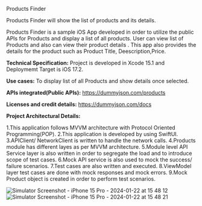 Products Finder

Products Finder will show the list of products and its details.

Products Finder is a sample iOS App developed in order to utilize the public APIs for Products and display a list of all products. User can view list of Products and also can view their product details . This app also provides the details for the product such as Product Title, Deescription,Price.

**Technical Specification:**
Project is developed in Xcode 15.1 and Deploymemt Target is iOS 17.2.

**Use cases:**
To display list of all Products and show details once selected.

**APIs integrated(Public APIs):**
https://dummyjson.com/products

**Licenses and credit details:**
https://dummyjson.com/docs

**Project Architectural Details:**

1.This application follows MVVM architecture with Protocol Oriented Programming(POP).
2.This application is developed by using SwiftUI.
3.APIClient/ NetworkClient is written to handle the network calls.
4.Products module has different layes as per MVVM architecture.
5.Module level API Service layer is also written in order to segregate the load and to introduce scope of test cases.
6.Mock API service is also used to mock the success/ failure scenarios.
7.Test cases are also written and executed.
8.ViewModel layer test cases are done with mock responses and mock errors.
9.Mock Product object is created in order to perform test scenarios.

![Simulator Screenshot - iPhone 15 Pro - 2024-01-22 at 15 48 12](https://github.com/SakshiJuneja20/Products-Finder/assets/157313718/95701314-6f05-46f5-8187-8ac80e4358eb)
![Simulator Screenshot - iPhone 15 Pro - 2024-01-22 at 15 48 21](https://github.com/SakshiJuneja20/Products-Finder/assets/157313718/c47eeb55-dd6f-46c5-9eaf-12d81c678e81)
